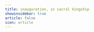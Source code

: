 ```yaml
---
title: inauguration, in sacral kingship 
showinsidebar: true 
article: false 
icon: article 
---
```

